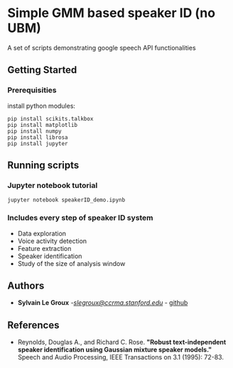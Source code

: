 # Simple GMM based speaker ID (no UBM)

A set of scripts demonstrating google speech API functionalities

## Getting Started

### Prerequisities

install python modules:

```
pip install scikits.talkbox
pip install matplotlib
pip install numpy
pip install librosa
pip install jupyter
```

## Running scripts

### Jupyter notebook tutorial

```
jupyter notebook speakerID_demo.ipynb
```

### Includes every step of speaker ID system
* Data exploration
* Voice activity detection
* Feature extraction
* Speaker identification
* Study of the size of analysis window


## Authors

* **Sylvain Le Groux** -*<slegroux@ccrma.stanford.edu>* - [github](https://github.com/slegroux)


## References


* Reynolds, Douglas A., and Richard C. Rose. **"Robust text-independent speaker identification using Gaussian mixture speaker models."** Speech and Audio Processing, IEEE Transactions on 3.1 (1995): 72-83.